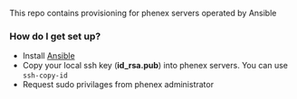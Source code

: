 This repo contains provisioning for phenex servers operated by Ansible

### How do I get set up? ###

* Install [Ansible](https://www.ansible.com/)
* Copy your local ssh key (**id_rsa.pub**) into phenex servers. You can use `ssh-copy-id`
* Request sudo privilages from phenex administrator

